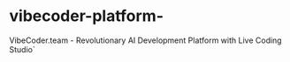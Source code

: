# vibecoder-platform-
VibeCoder.team - Revolutionary AI Development Platform with Live Coding Studio`
